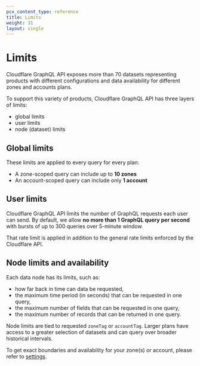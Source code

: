 ```yaml
---
pcx_content_type: reference
title: Limits
weight: 31
layout: single
---
```


# Limits

Cloudflare GraphQL API exposes more than 70 datasets representing products with
different configurations and data availability for different zones and accounts
plans.

To support this variety of products, Cloudflare GraphQL API has three layers of
limits:

* global limits
* user limits
* node (dataset) limits

## Global limits

These limits are applied to every query for every plan:

* A zone-scoped query can include up to **10 zones**
* An account-scoped query can include only **1 account**

## User limits

Cloudflare GraphQL API limits the number of GraphQL requests each user can send.
By default, we allow **no more than 1 GraphQL query per second** with bursts of
up to 300 queries over 5-minute window.

That rate limit is applied in addition to the general rate limits enforced by
the Cloudflare API.

## Node limits and availability

Each data node has its limits, such as:

* how far back in time can data be requested,
* the maximum time period (in seconds) that can be requested in one query,
* the maximum number of fields that can be requested in one query,
* the maximum number of records that can be returned in one query.

Node limits are tied to requested `zoneTag` or `accountTag`. Larger plans have
access to a greater selection of datasets and can query over broader historical
intervals.

To get exact boundaries and availability for your zone(s) or account, please
refer to [settings][1].

[1]: </analytics/graphql-api/features/discovery/settings/>
